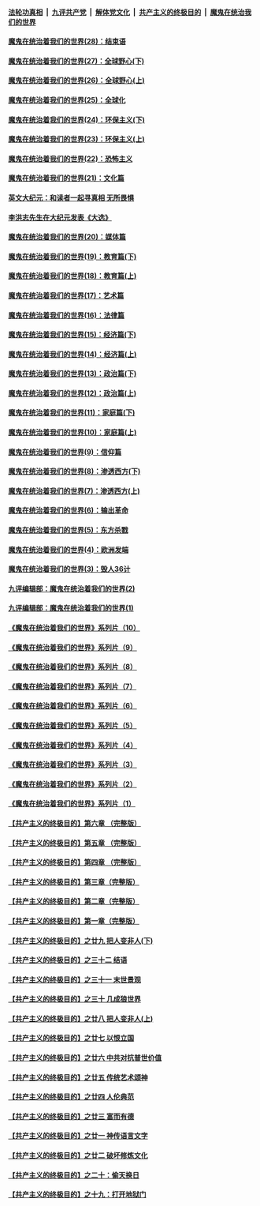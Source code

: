 

####  [法轮功真相](../../../../basic/blob/master/README.md?t=03271231) &nbsp;|&nbsp; [九评共产党](../../../../9ping.md/blob/master/README.md?t=03271231) &nbsp;|&nbsp; [解体党文化](../../../../jtdwh.md/blob/master/README.md?t=03271231)  &nbsp;|&nbsp; [共产主义的终极目的](../../../../gczydzjmd.md/blob/master/README.md?t=03271231) &nbsp;|&nbsp; [魔鬼在统治我们的世界](../../../../mgztzwmdsj.md/blob/master/README.md?t=03271231) 

#### [魔鬼在统治着我们的世界(28)：结束语](../pages/nsc422/n10936246.md?t=03271231) 

#### [魔鬼在统治着我们的世界(27)：全球野心(下)](../pages/nsc422/n10928319.md?t=03271231) 

#### [魔鬼在统治着我们的世界(26)：全球野心(上)](../pages/nsc422/n10900318.md?t=03271231) 

#### [魔鬼在统治着我们的世界(25)：全球化](../pages/nsc422/n10788205.md?t=03271231) 

#### [魔鬼在统治着我们的世界(24)：环保主义(下)](../pages/nsc422/n10695307.md?t=03271231) 

#### [魔鬼在统治着我们的世界(23)：环保主义(上)](../pages/nsc422/n10688613.md?t=03271231) 

#### [魔鬼在统治着我们的世界(22)：恐怖主义](../pages/nsc422/n10614727.md?t=03271231) 

#### [魔鬼在统治着我们的世界(21)：文化篇](../pages/nsc422/n10597706.md?t=03271231) 

#### [英文大纪元：和读者一起寻真相 无所畏惧](../pages/nsc422/n12542027.md?t=03271231) 

#### [李洪志先生在大纪元发表《大选》](../pages/nsc422/n12534746.md?t=03271231) 

#### [魔鬼在统治着我们的世界(20)：媒体篇](../pages/nsc422/n10586579.md?t=03271231) 

#### [魔鬼在统治着我们的世界(19)：教育篇(下)](../pages/nsc422/n10564808.md?t=03271231) 

#### [魔鬼在统治着我们的世界(18)：教育篇(上)](../pages/nsc422/n10526970.md?t=03271231) 

#### [魔鬼在统治着我们的世界(17)：艺术篇](../pages/nsc422/n10499093.md?t=03271231) 

#### [魔鬼在统治着我们的世界(16)：法律篇](../pages/nsc422/n10485969.md?t=03271231) 

#### [魔鬼在统治着我们的世界(15)：经济篇(下)](../pages/nsc422/n10469975.md?t=03271231) 

#### [魔鬼在统治着我们的世界(14)：经济篇(上)](../pages/nsc422/n10457370.md?t=03271231) 

#### [魔鬼在统治着我们的世界(13)：政治篇(下)](../pages/nsc422/n10448270.md?t=03271231) 

#### [魔鬼在统治着我们的世界(12)：政治篇(上)](../pages/nsc422/n10444576.md?t=03271231) 

#### [魔鬼在统治着我们的世界(11)：家庭篇(下)](../pages/nsc422/n10440961.md?t=03271231) 

#### [魔鬼在统治着我们的世界(10)：家庭篇(上)](../pages/nsc422/n10435448.md?t=03271231) 

#### [魔鬼在统治着我们的世界(9)：信仰篇](../pages/nsc422/n10432159.md?t=03271231) 

#### [魔鬼在统治着我们的世界(8)：渗透西方(下)](../pages/nsc422/n10429603.md?t=03271231) 

#### [魔鬼在统治着我们的世界(7)：渗透西方(上)](../pages/nsc422/n10426013.md?t=03271231) 

#### [魔鬼在统治着我们的世界(6)：输出革命](../pages/nsc422/n10421536.md?t=03271231) 

#### [魔鬼在统治着我们的世界(5)：东方杀戮](../pages/nsc422/n10417707.md?t=03271231) 

#### [魔鬼在统治着我们的世界(4)：欧洲发端](../pages/nsc422/n10414890.md?t=03271231) 

#### [魔鬼在统治着我们的世界(3)：毁人36计](../pages/nsc422/n10411583.md?t=03271231) 

#### [九评编辑部：魔鬼在统治着我们的世界(2)](../pages/nsc422/n10410036.md?t=03271231) 

#### [九评编辑部：魔鬼在统治着我们的世界(1)](../pages/nsc422/n10406825.md?t=03271231) 

#### [《魔鬼在统治着我们的世界》系列片（10）](../pages/nsc422/n12292670.md?t=03271231) 

#### [《魔鬼在统治着我们的世界》系列片（9）](../pages/nsc422/n12290859.md?t=03271231) 

#### [《魔鬼在统治着我们的世界》系列片（8）](../pages/nsc422/n12287445.md?t=03271231) 

#### [《魔鬼在统治着我们的世界》系列片（7）](../pages/nsc422/n12283425.md?t=03271231) 

#### [《魔鬼在统治着我们的世界》系列片（6）](../pages/nsc422/n12282314.md?t=03271231) 

#### [《魔鬼在统治着我们的世界》系列片（5）](../pages/nsc422/n12281419.md?t=03271231) 

#### [《魔鬼在统治着我们的世界》系列片（4）](../pages/nsc422/n12274024.md?t=03271231) 

#### [《魔鬼在统治着我们的世界》系列片（3）](../pages/nsc422/n12271322.md?t=03271231) 

#### [《魔鬼在统治着我们的世界》系列片（2）](../pages/nsc422/n12269049.md?t=03271231) 

#### [《魔鬼在统治着我们的世界》系列片（1）](../pages/nsc422/n12267575.md?t=03271231) 

#### [【共产主义的终极目的】第六章 （完整版）](../pages/nsc422/n11428913.md?t=03271231) 

#### [【共产主义的终极目的】第五章 （完整版）](../pages/nsc422/n11428912.md?t=03271231) 

#### [【共产主义的终极目的】第四章 （完整版）](../pages/nsc422/n11428907.md?t=03271231) 

#### [【共产主义的终极目的】第三章（完整版）](../pages/nsc422/n11428848.md?t=03271231) 

#### [【共产主义的终极目的】第二章（完整版）](../pages/nsc422/n11428831.md?t=03271231) 

#### [【共产主义的终极目的】第一章（完整版）](../pages/nsc422/n11417651.md?t=03271231) 

#### [【共产主义的终极目的】之廿九 把人变非人(下)](../pages/nsc422/n11344140.md?t=03271231) 

#### [【共产主义的终极目的】之三十二 结语](../pages/nsc422/n11360535.md?t=03271231) 

#### [【共产主义的终极目的】之三十一 末世景观](../pages/nsc422/n11351129.md?t=03271231) 

#### [【共产主义的终极目的】之三十 几成狼世界](../pages/nsc422/n11348280.md?t=03271231) 

#### [【共产主义的终极目的】之廿八 把人变非人(上)](../pages/nsc422/n11340492.md?t=03271231) 

#### [【共产主义的终极目的】之廿七 以恨立国](../pages/nsc422/n11336944.md?t=03271231) 

#### [【共产主义的终极目的】之廿六 中共对抗普世价值](../pages/nsc422/n11324785.md?t=03271231) 

#### [【共产主义的终极目的】之廿五 传统艺术颂神](../pages/nsc422/n11296396.md?t=03271231) 

#### [【共产主义的终极目的】之廿四 人伦典范](../pages/nsc422/n11296397.md?t=03271231) 

#### [【共产主义的终极目的】之廿三 富而有德](../pages/nsc422/n11283598.md?t=03271231) 

#### [【共产主义的终极目的】之廿一 神传语言文字](../pages/nsc422/n11263265.md?t=03271231) 

#### [【共产主义的终极目的】之廿二 破坏修炼文化](../pages/nsc422/n11245728.md?t=03271231) 

#### [【共产主义的终极目的】之二十：偷天换日](../pages/nsc422/n11238846.md?t=03271231) 

#### [【共产主义的终极目的】之十九：打开地狱门](../pages/nsc422/n11206376.md?t=03271231) 

